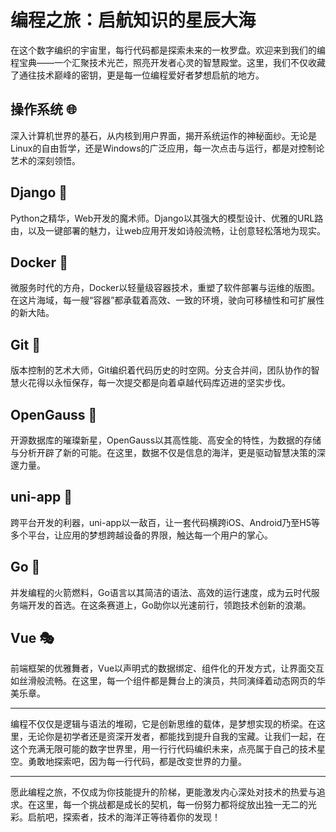 # 编程之旅：启航知识的星辰大海

在这个数字编织的宇宙里，每行代码都是探索未来的一枚罗盘。欢迎来到我们的编程宝典——一个汇聚技术光芒，照亮开发者心灵的智慧殿堂。这里，我们不仅收藏了通往技术巅峰的密钥，更是每一位编程爱好者梦想启航的地方。

## **操作系统** 🌐
深入计算机世界的基石，从内核到用户界面，揭开系统运作的神秘面纱。无论是Linux的自由哲学，还是Windows的广泛应用，每一次点击与运行，都是对控制论艺术的深刻领悟。

## **Django** 🦜
Python之精华，Web开发的魔术师。Django以其强大的模型设计、优雅的URL路由，以及一键部署的魅力，让web应用开发如诗般流畅，让创意轻松落地为现实。

## **Docker** 🚢
微服务时代的方舟，Docker以轻量级容器技术，重塑了软件部署与运维的版图。在这片海域，每一艘“容器”都承载着高效、一致的环境，驶向可移植性和可扩展性的新大陆。

## **Git** 🔗
版本控制的艺术大师，Git编织着代码历史的时空网。分支合并间，团队协作的智慧火花得以永恒保存，每一次提交都是向着卓越代码库迈进的坚实步伐。

## **OpenGauss** 🔐
开源数据库的璀璨新星，OpenGauss以其高性能、高安全的特性，为数据的存储与分析开辟了新的可能。在这里，数据不仅是信息的海洋，更是驱动智慧决策的深邃力量。

## **uni-app** 📱
跨平台开发的利器，uni-app以一敌百，让一套代码横跨iOS、Android乃至H5等多个平台，让应用的梦想跨越设备的界限，触达每一个用户的掌心。

## **Go** 🚀
并发编程的火箭燃料，Go语言以其简洁的语法、高效的运行速度，成为云时代服务端开发的首选。在这条赛道上，Go助你以光速前行，领跑技术创新的浪潮。

## **Vue** 🎭
前端框架的优雅舞者，Vue以声明式的数据绑定、组件化的开发方式，让界面交互如丝滑般流畅。在这里，每一个组件都是舞台上的演员，共同演绎着动态网页的华美乐章。

---

编程不仅仅是逻辑与语法的堆砌，它是创新思维的载体，是梦想实现的桥梁。在这里，无论你是初学者还是资深开发者，都能找到提升自我的宝藏。让我们一起，在这个充满无限可能的数字世界里，用一行行代码编织未来，点亮属于自己的技术星空。勇敢地探索吧，因为每一行代码，都是改变世界的力量。

---

愿此编程之旅，不仅成为你技能提升的阶梯，更能激发内心深处对技术的热爱与追求。在这里，每一个挑战都是成长的契机，每一份努力都将绽放出独一无二的光彩。启航吧，探索者，技术的海洋正等待着你的发现！